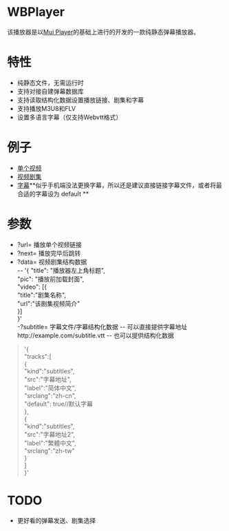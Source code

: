 # WBPlayer
该播放器是以[Mui Player](https://muiplayer.js.org/zh)的基础上进行的开发的一款纯静态弹幕播放器。

# 特性
- 纯静态文件，无需运行时
- 支持对接自建弹幕数据库
- 支持读取结构化数据设置播放链接、剧集和字幕
- 支持播放M3U8和FLV
- 设置多语言字幕（仅支持Webvtt格式）

# 例子
- [单个视频](https://2481asd.bj.bcebos.com/?url=https://vod1.wobbay.xyz/normal/bangumi/Bocchi_the_Rock/01.webm)
- [视频剧集](https://2481asd.bj.bcebos.com/?data=static/json/Bocchi_the_Rock.json)
- [字幕](https://2481asd.bj.bcebos.com/?url=https://vod1.wobbay.xyz/normal/bangumi/%5BNC-Raws%5D%20%E7%94%B5%E9%94%AF%E4%BA%BA%20-%2008%20%28B-Global%203840x2160%20HEVC%20AAC%20MKV%29%20%5BFC96AF15%5D.mkv&subtitle=static/subtitle/Chainsaw_Man/08//subtitle.json)**似乎手机端没法更换字幕，所以还是建议直接链接字幕文件，或者将最合适的字幕设为 default **

# 参数
- ?url= 播放单个视频链接  
- ?next= 播放完毕后跳转  
- ?data= 视频剧集结构数据  
-- '{
    "title": "播放器左上角标题",  
    "pic": "播放前加载封面",  
    "video": [{  
        "title":"剧集名称",  
        "url":"该剧集视频简介"  
    }]  
}'  
-?subtitle= 字幕文件/字幕结构化数据
-- 可以直接提供字幕地址http://example.com/subtitle.vtt
-- 也可以提供结构化数据
>'{  
>        "tracks":[  
>            {  
>				"kind":"subtitles",  
>				"src":"字幕地址",  
>				"label":"简体中文",  
>				"srclang":"zh-cn",  
>				"default": true//默认字幕  
>            },  
>            {  
>				"kind":"subtitles",  
>				"src":"字幕地址2",  
>				"label":"繁體中文",  
>				"srclang":"zh-tw"  
>            }  
>        ]  
>    }'  

# TODO
- 更好看的弹幕发送、剧集选择